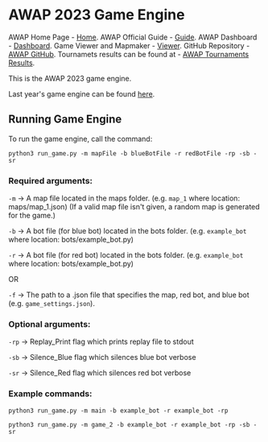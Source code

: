 # AWAP 2023 Game Engine

AWAP Home Page - [Home](https://awap.acmatcmu.com/).
AWAP Official Guide - [Guide](https://docs.google.com/document/d/1piTDL6cHUQIYDfd75VNeHqWmxzcqkFHyf-bdmmrDsmc/edit#).
AWAP Dashboard - [Dashboard](https://dashboard.awap.acmatcmu.com/).
Game Viewer and Mapmaker - [Viewer](https://awap.acmatcmu.com/view).
GitHub Repository - [AWAP GitHub](https://github.com/ACM-CMU/awap-engine-2023-public).
Tournamets results can be found at - [AWAP Tournaments Results](https://challonge.com/ii3qtozf).

This is the AWAP 2023 game engine.

Last year's game engine can be found [here](https://github.com/rzhan11/awap2022-engine).

## Running Game Engine

To run the game engine, call the command:

`python3 run_game.py -m mapFile -b blueBotFile -r redBotFile -rp -sb -sr`

### Required arguments:

`-m` -> A map file located in the maps folder. (e.g. `map_1` where location: maps/map_1.json) (If a valid map file isn't given, a random map is generated for the game.)

`-b` -> A bot file (for blue bot) located in the bots folder. (e.g. `example_bot` where location: bots/example_bot.py)

`-r` -> A bot file (for red bot) located in the bots folder. (e.g. `example_bot` where location: bots/example_bot.py) 

OR

`-f` -> The path to a .json file that specifies the map, red bot, and blue bot (e.g. `game_settings.json`).

### Optional arguments:

`-rp` -> Replay_Print flag which prints replay file to stdout

`-sb` -> Silence_Blue flag which silences blue bot verbose

`-sr` -> Silence_Red flag which silences red bot verbose

### Example commands:

`python3 run_game.py -m main -b example_bot -r example_bot -rp`

`python3 run_game.py -m game_2 -b example_bot -r example_bot -rp -sb -sr`
